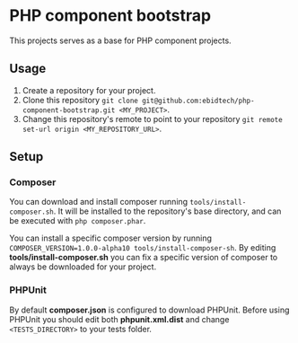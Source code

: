 # PHP component bootstrap
This projects serves as a base for PHP component projects.

## Usage

1. Create a repository for your project.
2. Clone this repository ```git clone git@github.com:ebidtech/php-component-bootstrap.git <MY_PROJECT>```.
3. Change this repository's remote to point to your repository ```git remote set-url origin <MY_REPOSITORY_URL>```.  

## Setup

### Composer

You can download and install composer running ```tools/install-composer.sh```. It will be installed to the repository's base directory, and can be executed with ```php composer.phar```.

You can install a specific composer version by running ```COMPOSER_VERSION=1.0.0-alpha10 tools/install-composer-sh```. By editing **tools/install-composer.sh** you can fix a specific version of composer to always be downloaded for your project.

### PHPUnit

By default **composer.json** is configured to download PHPUnit. Before using PHPUnit you should edit both **phpunit.xml.dist** and change ```<TESTS_DIRECTORY>``` to your tests folder.
